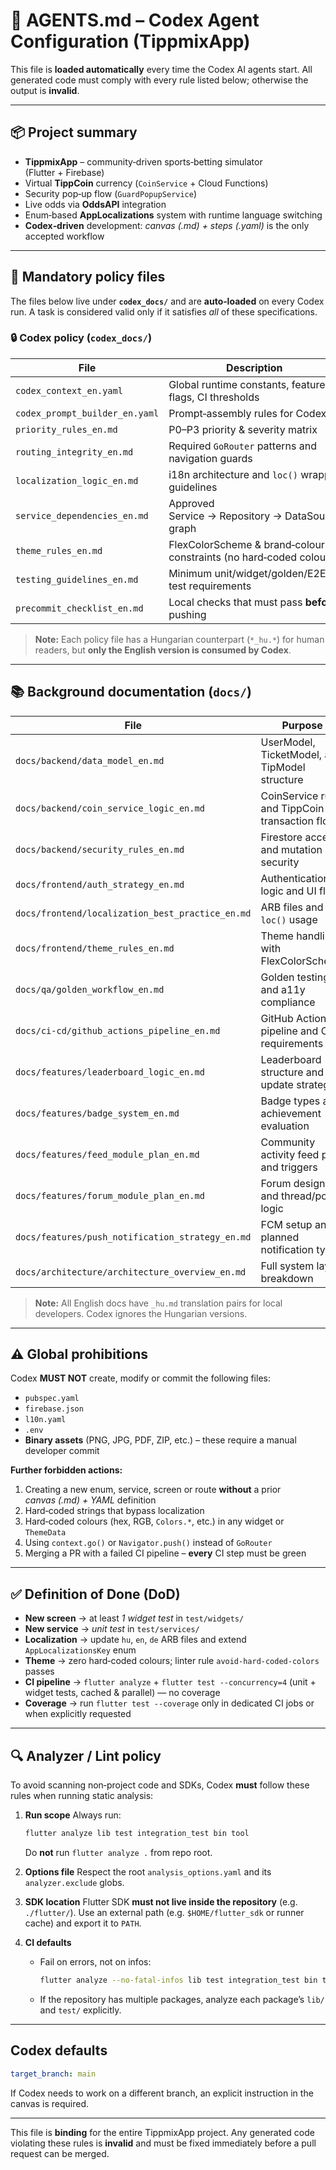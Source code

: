 # 🧠 AGENTS.md – Codex Agent Configuration (TippmixApp)

This file is **loaded automatically** every time the Codex AI agents start. All generated code must comply with every rule listed below; otherwise the output is **invalid**.

---

## 📦 Project summary

* **TippmixApp** – community‑driven sports‑betting simulator (Flutter + Firebase)
* Virtual **TippCoin** currency (`CoinService` + Cloud Functions)
* Security pop‑up flow (`GuardPopupService`)
* Live odds via **OddsAPI** integration
* Enum‑based **AppLocalizations** system with runtime language switching
* **Codex‑driven** development: *canvas (.md) + steps (.yaml)* is the only accepted workflow

---

## 🧾 Mandatory policy files

The files below live under **`codex_docs/`** and are **auto‑loaded** on every Codex run. A task is considered valid only if it satisfies *all* of these specifications.

### 🔒 Codex policy (`codex_docs/`)

| File                           | Description                                                        |
| ------------------------------ | ------------------------------------------------------------------ |
| `codex_context_en.yaml`        | Global runtime constants, feature flags, CI thresholds             |
| `codex_prompt_builder_en.yaml` | Prompt‑assembly rules for Codex                                    |
| `priority_rules_en.md`         | P0–P3 priority & severity matrix                                   |
| `routing_integrity_en.md`      | Required `GoRouter` patterns and navigation guards                 |
| `localization_logic_en.md`     | i18n architecture and `loc()` wrapper guidelines                   |
| `service_dependencies_en.md`   | Approved Service → Repository → DataSource graph                   |
| `theme_rules_en.md`            | FlexColorScheme & brand‑colour constraints (no hard‑coded colours) |
| `testing_guidelines_en.md`     | Minimum unit/widget/golden/E2E test requirements                   |
| `precommit_checklist_en.md`    | Local checks that must pass **before** pushing                     |

> **Note:** Each policy file has a Hungarian counterpart (`*_hu.*`) for human readers, but **only the English version is consumed by Codex**.

---

## 📚 Background documentation (`docs/`)

| File                                             | Purpose                                         |
| ------------------------------------------------ | ----------------------------------------------- |
| `docs/backend/data_model_en.md`                  | UserModel, TicketModel, and TipModel structure  |
| `docs/backend/coin_service_logic_en.md`          | CoinService rules and TippCoin transaction flow |
| `docs/backend/security_rules_en.md`              | Firestore access and mutation security          |
| `docs/frontend/auth_strategy_en.md`              | Authentication logic and UI flow                |
| `docs/frontend/localization_best_practice_en.md` | ARB files and `loc()` usage                     |
| `docs/frontend/theme_rules_en.md`                | Theme handling with FlexColorScheme             |
| `docs/qa/golden_workflow_en.md`                  | Golden testing and a11y compliance              |
| `docs/ci-cd/github_actions_pipeline_en.md`       | GitHub Actions pipeline and CI requirements     |
| `docs/features/leaderboard_logic_en.md`          | Leaderboard structure and update strategy       |
| `docs/features/badge_system_en.md`               | Badge types and achievement evaluation          |
| `docs/features/feed_module_plan_en.md`           | Community activity feed plan and triggers       |
| `docs/features/forum_module_plan_en.md`          | Forum design and thread/post logic              |
| `docs/features/push_notification_strategy_en.md` | FCM setup and planned notification types        |
| `docs/architecture/architecture_overview_en.md`  | Full system layer breakdown                     |

> **Note:** All English docs have `_hu.md` translation pairs for local developers. Codex ignores the Hungarian versions.

---

## ⚠️ Global prohibitions

Codex **MUST NOT** create, modify or commit the following files:

* `pubspec.yaml`
* `firebase.json`
* `l10n.yaml`
* `.env`
* **Binary assets** (PNG, JPG, PDF, ZIP, etc.) – these require a manual developer commit

**Further forbidden actions:**

1. Creating a new enum, service, screen or route **without** a prior *canvas (.md) + YAML* definition
2. Hard‑coded strings that bypass localization
3. Hard‑coded colours (hex, RGB, `Colors.*`, etc.) in any widget or `ThemeData`
4. Using `context.go()` or `Navigator.push()` instead of `GoRouter`
5. Merging a PR with a failed CI pipeline – **every** CI step must be green

---

## ✅ Definition of Done (DoD)

* **New screen** → at least *1 widget test* in `test/widgets/`
* **New service** → *unit test* in `test/services/`
* **Localization** → update `hu`, `en`, `de` ARB files and extend `AppLocalizationsKey` enum
* **Theme** → zero hard‑coded colours; linter rule `avoid-hard-coded-colors` passes
* **CI pipeline** → `flutter analyze` + `flutter test --concurrency=4` (unit + widget tests, cached & parallel) — no coverage
* **Coverage** → run `flutter test --coverage` only in dedicated CI jobs or when explicitly requested

---

## 🔍 Analyzer / Lint policy

To avoid scanning non‑project code and SDKs, Codex **must** follow these rules when running static analysis:

1. **Run scope**
   Always run:

   ```bash
   flutter analyze lib test integration_test bin tool
   ```

   Do **not** run `flutter analyze .` from repo root.

2. **Options file**
   Respect the root `analysis_options.yaml` and its `analyzer.exclude` globs.

3. **SDK location**
   Flutter SDK **must not live inside the repository** (e.g. `./flutter/`).
   Use an external path (e.g. `$HOME/flutter_sdk` or runner cache) and export it to `PATH`.

4. **CI defaults**

   * Fail on errors, not on infos:

     ```bash
     flutter analyze --no-fatal-infos lib test integration_test bin tool
     ```
   * If the repository has multiple packages, analyze each package’s `lib/` and `test/` explicitly.

---

## Codex defaults

```yaml
target_branch: main
```

If Codex needs to work on a different branch, an explicit instruction in the canvas is required.

---

This file is **binding** for the entire TippmixApp project. Any generated code violating these rules is **invalid** and must be fixed immediately before a pull request can be merged.
